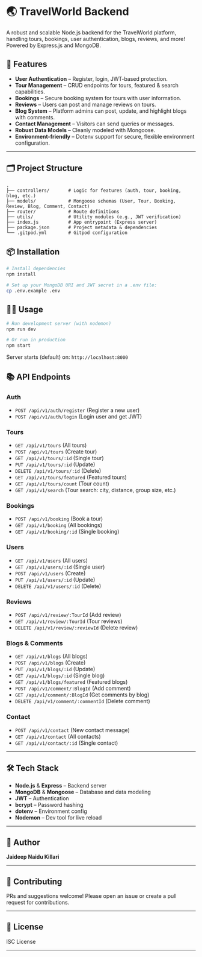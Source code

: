 # 🌏 TravelWorld Backend

A robust and scalable Node.js backend for the TravelWorld platform, handling tours, bookings, user authentication, blogs, reviews, and more! Powered by Express.js and MongoDB.

## 🚀 Features

- **User Authentication** – Register, login, JWT-based protection.
- **Tour Management** – CRUD endpoints for tours, featured & search capabilities.
- **Bookings** – Secure booking system for tours with user information.
- **Reviews** – Users can post and manage reviews on tours.
- **Blog System** – Platform admins can post, update, and highlight blogs with comments.
- **Contact Management** – Visitors can send queries or messages.
- **Robust Data Models** – Cleanly modeled with Mongoose.
- **Environment-friendly** – Dotenv support for secure, flexible environment configuration.

---

## 🗂 Project Structure

```
.
├── controllers/       # Logic for features (auth, tour, booking, blog, etc.)
├── models/            # Mongoose schemas (User, Tour, Booking, Review, Blog, Comment, Contact)
├── router/            # Route definitions
├── utils/             # Utility modules (e.g., JWT verification)
├── index.js           # App entrypoint (Express server)
├── package.json       # Project metadata & dependencies
└── .gitpod.yml        # Gitpod configuration
```

## 📦 Installation

```sh
# Install dependencies
npm install

# Set up your MongoDB URI and JWT secret in a .env file:
cp .env.example .env
```

## 🧑‍💻 Usage

```sh
# Run development server (with nodemon)
npm run dev

# Or run in production
npm start
```
Server starts (default) on: `http://localhost:8000`

## 📚 API Endpoints

### Auth
- `POST /api/v1/auth/register` (Register a new user)
- `POST /api/v1/auth/login` (Login user and get JWT)

### Tours
- `GET /api/v1/tours` (All tours)
- `POST /api/v1/tours` (Create tour)
- `GET /api/v1/tours/:id` (Single tour)
- `PUT /api/v1/tours/:id` (Update)
- `DELETE /api/v1/tours/:id` (Delete)
- `GET /api/v1/tours/featured` (Featured tours)
- `GET /api/v1/tours/count` (Tour count)
- `GET /api/v1/search` (Tour search: city, distance, group size, etc.)

### Bookings
- `POST /api/v1/booking` (Book a tour)
- `GET /api/v1/booking` (All bookings)
- `GET /api/v1/booking/:id` (Single booking)

### Users
- `GET /api/v1/users` (All users)
- `GET /api/v1/users/:id` (Single user)
- `POST /api/v1/users` (Create)
- `PUT /api/v1/users/:id` (Update)
- `DELETE /api/v1/users/:id` (Delete)

### Reviews
- `POST /api/v1/review/:TourId` (Add review)
- `GET /api/v1/review/:TourId` (Tour reviews)
- `DELETE /api/v1/review/:reviewId` (Delete review)

### Blogs & Comments
- `GET /api/v1/blogs` (All blogs)
- `POST /api/v1/blogs` (Create)
- `PUT /api/v1/blogs/:id` (Update)
- `GET /api/v1/blogs/:id` (Single blog)
- `GET /api/v1/blogs/featured` (Featured blogs)
- `POST /api/v1/comment/:BlogId` (Add comment)
- `GET /api/v1/comment/:BlogId` (Get comments by blog)
- `DELETE /api/v1/comment/:commentId` (Delete comment)

### Contact
- `POST /api/v1/contact` (New contact message)
- `GET /api/v1/contact` (All contacts)
- `GET /api/v1/contact/:id` (Single contact)

---

## 🛠️ Tech Stack

- **Node.js** & **Express** – Backend server
- **MongoDB** & **Mongoose** – Database and data modeling
- **JWT** – Authentication
- **bcrypt** – Password hashing
- **dotenv** – Environment config
- **Nodemon** – Dev tool for live reload

---

## 👤 Author

**Jaideep Naidu Killari**

---

## 👥 Contributing

PRs and suggestions welcome! Please open an issue or create a pull request for contributions.

---

## 📄 License

ISC License

---
